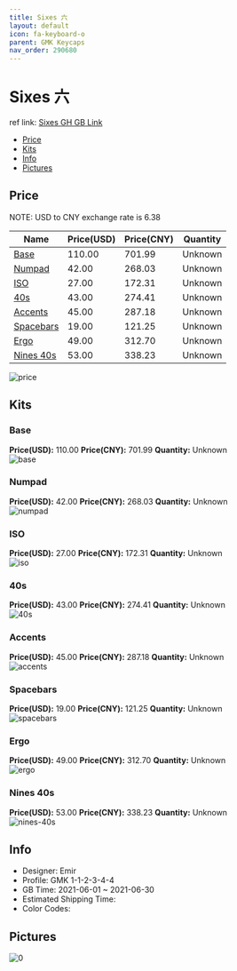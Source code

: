 ```yaml
---
title: Sixes 六
layout: default
icon: fa-keyboard-o
parent: GMK Keycaps
nav_order: 290680
---
```


# Sixes 六

ref link: [Sixes GH GB Link](https://geekhack.org/index.php?topic=113126.0)

* [Price](#price)
* [Kits](#kits)
* [Info](#info)
* [Pictures](#pictures)

## Price

NOTE: USD to CNY exchange rate is 6.38

| Name          | Price(USD)   |  Price(CNY) | Quantity |
| ------------- | ------------ |  ---------- | -------- |
|[Base](#base)|110.00|701.99|Unknown|
|[Numpad](#numpad)|42.00|268.03|Unknown|
|[ISO](#iso)|27.00|172.31|Unknown|
|[40s](#40s)|43.00|274.41|Unknown|
|[Accents](#accents)|45.00|287.18|Unknown|
|[Spacebars](#spacebars)|19.00|121.25|Unknown|
|[Ergo](#ergo)|49.00|312.70|Unknown|
|[Nines 40s](#nines-40s)|53.00|338.23|Unknown|

<img src="{{ 'assets/images/gmk-keycaps/Sixes/price.png' | relative_url }}" alt="price" class="image featured">

## Kits
### Base  
**Price(USD):** 110.00	**Price(CNY):** 701.99	**Quantity:** Unknown  
<img src="{{ 'assets/images/gmk-keycaps/Sixes/kits_pics/base.jpg' | relative_url }}" alt="base" class="image featured">

### Numpad  
**Price(USD):** 42.00	**Price(CNY):** 268.03	**Quantity:** Unknown  
<img src="{{ 'assets/images/gmk-keycaps/Sixes/kits_pics/numpad.jpg' | relative_url }}" alt="numpad" class="image featured">

### ISO  
**Price(USD):** 27.00	**Price(CNY):** 172.31	**Quantity:** Unknown  
<img src="{{ 'assets/images/gmk-keycaps/Sixes/kits_pics/iso.jpg' | relative_url }}" alt="iso" class="image featured">

### 40s  
**Price(USD):** 43.00	**Price(CNY):** 274.41	**Quantity:** Unknown  
<img src="{{ 'assets/images/gmk-keycaps/Sixes/kits_pics/40s.jpg' | relative_url }}" alt="40s" class="image featured">

### Accents  
**Price(USD):** 45.00	**Price(CNY):** 287.18	**Quantity:** Unknown  
<img src="{{ 'assets/images/gmk-keycaps/Sixes/kits_pics/accents.jpg' | relative_url }}" alt="accents" class="image featured">

### Spacebars  
**Price(USD):** 19.00	**Price(CNY):** 121.25	**Quantity:** Unknown  
<img src="{{ 'assets/images/gmk-keycaps/Sixes/kits_pics/spacebars.jpg' | relative_url }}" alt="spacebars" class="image featured">

### Ergo  
**Price(USD):** 49.00	**Price(CNY):** 312.70	**Quantity:** Unknown  
<img src="{{ 'assets/images/gmk-keycaps/Sixes/kits_pics/ergo.png' | relative_url }}" alt="ergo" class="image featured">

### Nines 40s  
**Price(USD):** 53.00	**Price(CNY):** 338.23	**Quantity:** Unknown  
<img src="{{ 'assets/images/gmk-keycaps/Sixes/kits_pics/nines-40s.jpg' | relative_url }}" alt="nines-40s" class="image featured">

## Info
* Designer: Emir  
* Profile: GMK 1-1-2-3-4-4  
* GB Time: 2021-06-01 ~ 2021-06-30  
* Estimated Shipping Time:   
* Color Codes:  


## Pictures  
<img src="{{ 'assets/images/gmk-keycaps/Sixes/rendering_pics/0.jpg' | relative_url }}" alt="0" class="image featured">
